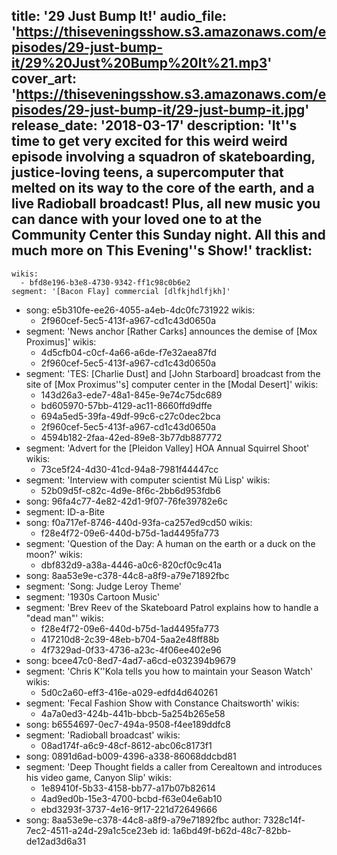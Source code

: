 title: '29 Just Bump It!'
audio_file: 'https://thiseveningsshow.s3.amazonaws.com/episodes/29-just-bump-it/29%20Just%20Bump%20It%21.mp3'
cover_art: 'https://thiseveningsshow.s3.amazonaws.com/episodes/29-just-bump-it/29-just-bump-it.jpg'
release_date: '2018-03-17'
description: 'It''s time to get very excited for this weird weird episode involving a squadron of skateboarding, justice-loving teens, a supercomputer that melted on its way to the core of the earth, and a live Radioball broadcast! Plus, all new music you can dance with your loved one to at the Community Center this Sunday night. All this and much more on This Evening''s Show!'
tracklist:
  -
    wikis:
      - bfd8e196-b3e8-4730-9342-ff1c98c0b6e2
    segment: '[Bacon Flay] commercial [dlfkjhdlfjkh]'
  -
    song: e5b310fe-ee26-4055-a4eb-4dc0fc731922
    wikis:
      - 2f960cef-5ec5-413f-a967-cd1c43d0650a
  -
    segment: 'News anchor [Rather Carks] announces the demise of [Mox Proximus]'
    wikis:
      - 4d5cfb04-c0cf-4a66-a6de-f7e32aea87fd
      - 2f960cef-5ec5-413f-a967-cd1c43d0650a
  -
    segment: 'TES: [Charlie Dust] and [John Starboard] broadcast from the site of [Mox Proximus''s] computer center in the [Modal Desert]'
    wikis:
      - 143d26a3-ede7-48a1-845e-9e74c75dc689
      - bd605970-57bb-4129-ac11-8660ffd9dffe
      - 694a5ed5-39fa-49df-99c6-c27c0dec2bca
      - 2f960cef-5ec5-413f-a967-cd1c43d0650a
      - 4594b182-2faa-42ed-89e8-3b77db887772
  -
    segment: 'Advert for the [Pleidon Valley] HOA Annual Squirrel Shoot'
    wikis:
      - 73ce5f24-4d30-41cd-94a8-7981f44447cc
  -
    segment: 'Interview with computer scientist Mü Lisp'
    wikis:
      - 52b09d5f-c82c-4d9e-8f6c-2bb6d953fdb6
  -
    song: 96fa4c77-4e82-42d1-9f07-76fe39782e6c
  -
    segment: ID-a-Bite
  -
    song: f0a717ef-8746-440d-93fa-ca257ed9cd50
    wikis:
      - f28e4f72-09e6-440d-b75d-1ad4495fa773
  -
    segment: 'Question of the Day: A human on the earth or a duck on the moon?'
    wikis:
      - dbf832d9-a38a-4446-a0c6-820cf0c9c41a
  -
    song: 8aa53e9e-c378-44c8-a8f9-a79e71892fbc
  -
    segment: 'Song: Judge Leroy Theme'
  -
    segment: '1930s Cartoon Music'
  -
    segment: 'Brev Reev of the Skateboard Patrol explains how to handle a "dead man"'
    wikis:
      - f28e4f72-09e6-440d-b75d-1ad4495fa773
      - 417210d8-2c39-48eb-b704-5aa2e48ff88b
      - 4f7329ad-0f33-4736-a23c-4f06ee402e96
  -
    song: bcee47c0-8ed7-4ad7-a6cd-e032394b9679
  -
    segment: 'Chris K''Kola tells you how to maintain your Season Watch'
    wikis:
      - 5d0c2a60-eff3-416e-a029-edfd4d640261
  -
    segment: 'Fecal Fashion Show with Constance Chaitsworth'
    wikis:
      - 4a7a0ed3-424b-441b-bbcb-5a254b265e58
  -
    song: b6554697-0ec7-494a-9508-f4ee189ddfc8
  -
    segment: 'Radioball broadcast'
    wikis:
      - 08ad174f-a6c9-48cf-8612-abc06c8173f1
  -
    song: 0891d6ad-b009-4396-a338-86068ddcbd81
  -
    segment: 'Deep Thought fields a caller from Cerealtown and introduces his video game, Canyon Slip'
    wikis:
      - 1e89410f-5b33-4158-bb77-a17b07b82614
      - 4ad9ed0b-15e3-4700-bcbd-f63e04e6ab10
      - ebd3293f-3737-4e16-9f17-221d72649666
  -
    song: 8aa53e9e-c378-44c8-a8f9-a79e71892fbc
author: 7328c14f-7ec2-4511-a24d-29a1c5ce23eb
id: 1a6bd49f-b62d-48c7-82bb-de12ad3d6a31
